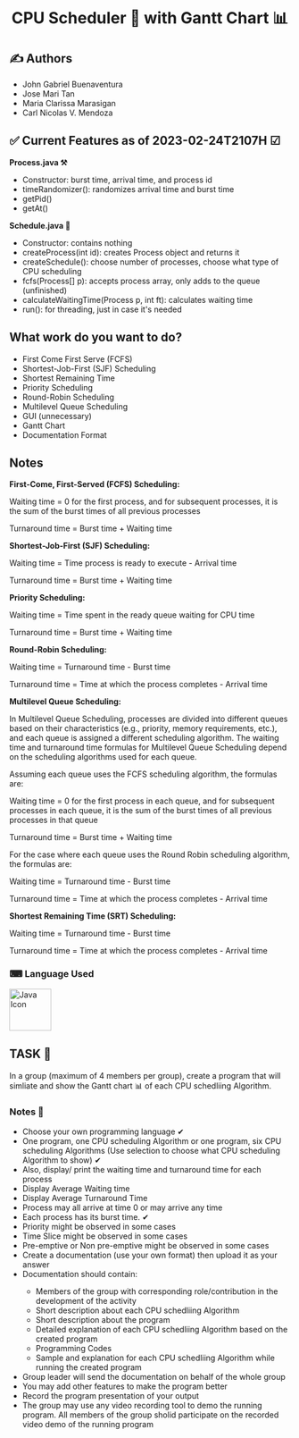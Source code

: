 <h1 align="center"> CPU Scheduler 📅 with Gantt Chart 📊 </h1>

<h2 style="font-weight:bold">✍ Authors</h2>
<ul>
<li>John Gabriel Buenaventura</li>
<li>Jose Mari Tan</li>
<li>Maria Clarissa Marasigan</li>
<li>Carl Nicolas V. Mendoza</li>
</ul>

<h2 style="font-weight:bold">✅ Current Features as of 2023-02-24T2107H ☑</h2>
<b>Process.java ⚒</b>
<ul>
<li>Constructor: burst time, arrival time, and process id</li>
<li>timeRandomizer(): randomizes arrival time and burst time</li>
<li>getPid()</li>
<li>getAt()</li>
</ul>
<b>Schedule.java 📅</b>
<ul>
<li>Constructor: contains nothing</li>
<li>createProcess(int id): creates Process object and returns it</li>
<li>createSchedule(): choose number of processes, choose what type of CPU scheduling</li>
<li>fcfs(Process[] p): accepts process array, only adds to the queue (unfinished)</li>
<li>calculateWaitingTime(Process p, int ft): calculates waiting time</li>
<li>run(): for threading, just in case it's needed</li>
</ul>

<h2 style="font-weight:bold">What work do you want to do?</h2>
<ul>
<li>First Come First Serve (FCFS)</li>
<li>Shortest-Job-First (SJF) Scheduling</li>
<li>Shortest Remaining Time</li>
<li>Priority Scheduling</li>
<li>Round-Robin Scheduling</li>
<li>Multilevel Queue Scheduling</li>
<li>GUI (unnecessary)</li>
<li>Gantt Chart</li>
<li>Documentation Format</li>
</ul>

<h2 style="font-weight:bold">Notes</h2>
<b>First-Come, First-Served (FCFS) Scheduling:</b>

<p>
Waiting time = 0 for the first process, and for subsequent processes, it is the sum of the burst times of all previous processes

Turnaround time = Burst time + Waiting time

<b>Shortest-Job-First (SJF) Scheduling:</b>

Waiting time = Time process is ready to execute - Arrival time

Turnaround time = Burst time + Waiting time

<b>Priority Scheduling:</b>

Waiting time = Time spent in the ready queue waiting for CPU time

Turnaround time = Burst time + Waiting time

<b>Round-Robin Scheduling:</b>

Waiting time = Turnaround time - Burst time

Turnaround time = Time at which the process completes - Arrival time

<b>Multilevel Queue Scheduling:</b>

In Multilevel Queue Scheduling, processes are divided into different queues based on their characteristics (e.g., priority, memory requirements, etc.), and each queue is assigned a different scheduling algorithm. The waiting time and turnaround time formulas for Multilevel Queue Scheduling depend on the scheduling algorithms used for each queue.

Assuming each queue uses the FCFS scheduling algorithm, the formulas are:

Waiting time = 0 for the first process in each queue, and for subsequent processes in each queue, it is the sum of the burst times of all previous processes in that queue

Turnaround time = Burst time + Waiting time

For the case where each queue uses the Round Robin scheduling algorithm, the formulas are:

Waiting time = Turnaround time - Burst time

Turnaround time = Time at which the process completes - Arrival time

<b>Shortest Remaining Time (SRT) Scheduling:</b>

Waiting time = Turnaround time - Burst time

Turnaround time = Time at which the process completes - Arrival time
</p>

<h3 align="left">⌨ Language Used</h3>
<p align="left">
<a href="https://www.java.com/en/"><img width="75px" src="https://upload.wikimedia.org/wikipedia/en/3/30/Java_programming_language_logo.svg" alt="Java Icon" /></a>
</p>

<h2 style="font-weight:bold;">TASK 💽</h2> 
In a group (maximum of 4 members per group), create a program that will simliate and show the Gantt chart 📊 of each CPU schedliing Algorithm.

<h3 style="font-weight:bold;">Notes 📝</h3>
<ul>
<li>
Choose your own programming language ✔
</li>
<li>
One program, one CPU scheduling Algorithm or one program, six CPU scheduling Algorithms (Use selection to choose what CPU scheduling Algorithm to show) ✔
</li>
<li>
Also, display/ print the waiting time and turnaround time for each process
</li>
<li>
Display Average Waiting time
</li>
<li>
Display Average Turnaround Time
</li>
<li>
Process may all arrive at time 0 or may arrive any time
</li>
<li>
Each process has its burst time. ✔
</li>
<li>
Priority might be observed in some cases
</li>
<li>
Time Slice might be observed in some cases
</li>
<li>
Pre-emptive or Non pre-emptive might be observed in some cases
</li>
<li>
Create a documentation (use your own format) then upload it as your answer
</li>
<li>
Documentation should contain:
</li>
<ul>
<li>
Members of the group with corresponding role/contribution in the development of the activity
</li>
<li>
Short description about each CPU schedliing Algorithm
</li>
<li>
Short description about the program
</li>
<li>
Detailed explanation of each CPU schedliing Algorithm based on the created program
</li>
<li>
Programming Codes
</li>
<li>
Sample and explanation for each CPU schedliing Algorithm while running the created program
</li>
</ul>
<li>
Group leader will send the documentation on behalf of the whole group
</li>
<li>
You may add other features to make the program better
</li>
<li>
Record the program presentation of your output
</li>
<li>
The group may use any video recording tool to demo the running program. All members of the group sholid participate on the recorded video demo of the running program
</li>
</ul>
